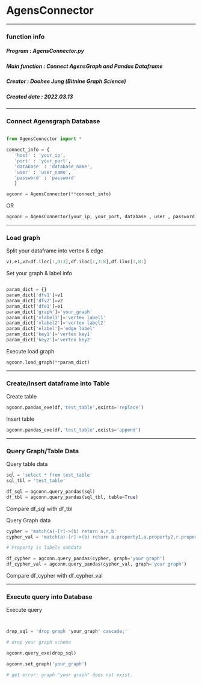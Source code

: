 # AgensConnector
---------------------------------------------
### function info

##### Program        : AgensConnector.py
##### Main function  : Connect AgensGraph and Pandas Dataframe
##### Creator        : Doohee Jung (Bitnine Graph Science)
##### Created date   : 2022.03.13
---------------------------------------------
### Connect Agensgraph Database

``` python

from AgensConnector import *

connect_info = {
   'host' : 'your_ip',
   'port' : 'your_port',
   'database' : 'database_name',
   'user' : 'user_name',
   'password' : 'password'
   }

agconn = AgensConnector(**connect_info)

```

OR

``` python
agconn = AgensConnector(your_ip, your_port, database , user , password)
```

----------------------------------------------------
### Load graph

Split your dataframe into vertex & edge 

``` python 
v1,e1,v2=df.iloc[:,0:3],df.iloc[:,3:8],df.iloc[:,8:]
```


Set your graph & label info 


``` python 

param_dict = {}
param_dict['dfv1']=v1
param_dict['dfv2']=v2
param_dict['dfe1']=e1
param_dict['graph']='your_graph'
param_dict['vlabel1']='vertex label1'
param_dict['vlabel2']='vertex label2'
param_dict['elabel']='edge label'
param_dict['key1']='vertex key1'
param_dict['key2']='vertex key2'
``` 

Execute load graph

``` python
agconn.load_graph(**param_dict)
``` 


----------------------------------------------------
### Create/Insert dataframe into Table

Create table 

``` python
agconn.pandas_exe(df,'test_table',exists='replace')
```
Insert table

``` python
agconn.pandas_exe(df,'test_table',exists='append')
```

----------------------------------------------------
### Query Graph/Table Data

Query table data

``` python
sql = 'select * from test_table'
sql_tbl = 'test_table'

df_sql = agconn.query_pandas(sql)
df_tbl = agconn.query_pandas(sql_tbl, table=True)

``` 
Compare df_sql with df_tbl

Query Graph data

``` python
cypher = 'match(a)-[r]->(b) return a,r,b'
cypher_val = 'match(a)-[r]->(b) return a.property1,a.property2,r.property1,r.property2,b.property1,b.property2'

# Property is labels subdata

df_cypher = agconn.query_pandas(cypher, graph='your graph')
df_cypher_val = agconn.query_pandas(cypher_val, graph='your graph')

``` 
Compare df_cypher with df_cypher_val

----------------------------------------------------
### Execute query into Database 

Execute query

``` python


drop_sql = 'drop graph 'your_graph' cascade;'

# drop your graph schema

agconn.query_exe(drop_sql)

agconn.set_graph('your_graph')

# get error: graph "your graph" does not exist.
``` 



